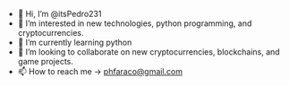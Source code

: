 - 👋 Hi, I’m @itsPedro231
- 👀 I’m interested in new technologies, python programming, and cryptocurrencies.
- 🌱 I’m currently learning python
- 💞️ I’m looking to collaborate on new cryptocurrencies, blockchains, and game projects.
- 📫 How to reach me -> phfaraco@gmail.com

<!---
itsPedro231/itsPedro231 is a ✨ special ✨ repository because its `README.md` (this file) appears on your GitHub profile.
You can click the Preview link to take a look at your changes.
--->
